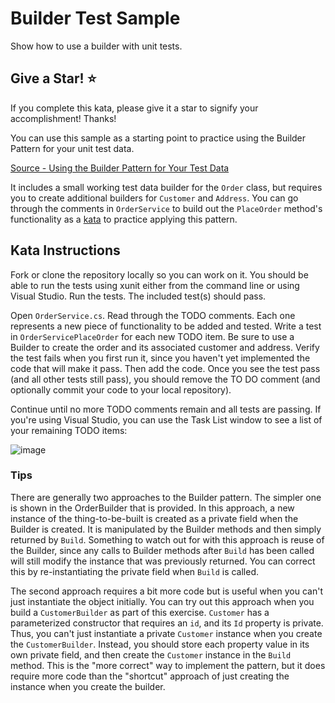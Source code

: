 # Builder Test Sample
Show how to use a builder with unit tests.

## Give a Star! :star:

If you complete this kata, please give it a star to signify your accomplishment! Thanks!

You can use this sample as a starting point to practice using the Builder Pattern for your unit test data.

[Source - Using the Builder Pattern for Your Test Data](https://ardalis.com/improve-tests-with-the-builder-pattern-for-test-data)

It includes a small working test data builder for the `Order` class, but requires you to create additional builders for `Customer` and `Address`.
You can go through the comments in `OrderService` to build out the `PlaceOrder` method's functionality as a [kata](https://github.com/ardalis/kata-catalog) to practice applying this pattern.

## Kata Instructions

Fork or clone the repository locally so you can work on it. You should be able to run the tests using xunit either from the command line or using Visual Studio. Run the tests. The included test(s) should pass.

Open `OrderService.cs`. 
Read through the TODO comments. 
Each one represents a new piece of functionality to be added and tested. Write a test in `OrderServicePlaceOrder` for each new TODO item. 
Be sure to use a Builder to create the order and its associated customer and address. 
Verify the test fails when you first run it, since you haven't yet implemented the code that will make it pass. Then add the code. 
Once you see the test pass (and all other tests still pass), you should remove the TO	DO comment (and optionally commit your code to your local repository).

Continue until no more TODO comments remain and all tests are passing. If you're using Visual Studio, you can use the Task List window to see a list of your remaining TODO items:

![image](https://user-images.githubusercontent.com/782127/44723822-1134e000-aa9f-11e8-957a-78bb8abf118c.png)

### Tips

There are generally two approaches to the Builder pattern. The simpler one is shown in the OrderBuilder that is provided. 
In this approach, a new instance of the thing-to-be-built is created as a private field when the Builder is created. 
It is manipulated by the Builder methods and then simply returned by `Build`. 
Something to watch out for with this approach is reuse of the Builder, since any calls to Builder methods after `Build` has been called will still modify the instance that was previously returned. 
You can correct this by re-instantiating the private field when `Build` is called.

The second approach requires a bit more code but is useful when you can't just instantiate the object initially. 
You can try out this approach when you build a `CustomerBuilder` as part of this exercise. 
`Customer` has a parameterized constructor that requires an `id`, and its `Id` property is private. 
Thus, you can't just instantiate a private `Customer` instance when you create the `CustomerBuilder`. 
Instead, you should store each property value in its own private field, and then create the `Customer` instance in the `Build` method. 
This is the "more correct" way to implement the pattern, but it does require more code than the "shortcut" approach of just creating the instance when you create the builder.